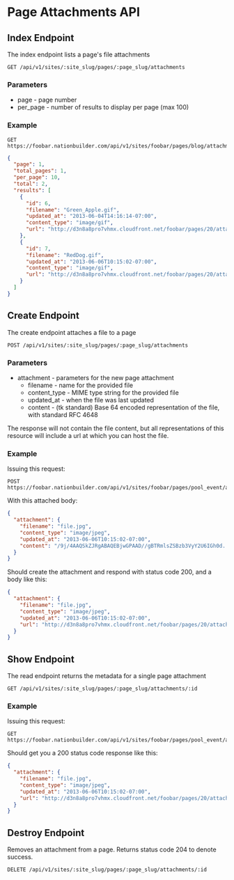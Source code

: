 Page Attachments API
====================

Index Endpoint
--------------
The index endpoint lists a page's file attachments

```
GET /api/v1/sites/:site_slug/pages/:page_slug/attachments
```

### Parameters
* page - page number
* per_page - number of results to display per page (max 100)

### Example

```
GET https://foobar.nationbuilder.com/api/v1/sites/foobar/pages/blog/attachments
```

```json
{
  "page": 1,
  "total_pages": 1,
  "per_page": 10,
  "total": 2,
  "results": [
    {
      "id": 6,
      "filename": "Green_Apple.gif",
      "updated_at": "2013-06-04T14:16:14-07:00",
      "content_type": "image/gif",
      "url": "http://d3n8a8pro7vhmx.cloudfront.net/foobar/pages/20/attachments/original/1370380574/Green_Apple.gif?1370380574"
    },
    {
      "id": 7,
      "filename": "RedDog.gif",
      "updated_at": "2013-06-06T10:15:02-07:00",
      "content_type": "image/gif",
      "url": "http://d3n8a8pro7vhmx.cloudfront.net/foobar/pages/20/attachments/original/1370538902/RedDog.gif?1370538902"
    }
  ]
}
```

Create Endpoint
---------------
The create endpoint attaches a file to a page

```
POST /api/v1/sites/:site_slug/pages/:page_slug/attachments
```

### Parameters

* attachment - parameters for the new page attachment
    * filename - name for the provided file
    * content_type - MIME type string for the provided file
    * updated_at - when the file was last updated
    * content - (tk standard) Base 64 encoded representation of the file, with standard RFC 4648

The response will not contain the file content, but all representations of this resource will include a url at which you can host the file.

### Example

Issuing this request:

```
POST https://foobar.nationbuilder.com/api/v1/sites/foobar/pages/pool_event/attachments
```

With this attached body:

```json
{
  "attachment": {
    "filename": "file.jpg",
    "content_type": "image/jpeg",
    "updated_at": "2013-06-06T10:15:02-07:00",
    "content": "/9j/4AAQSkZJRgABAQEBjwGPAAD//gBTRmlsZSBzb3VyY2U6IGh0d..."
  }
}
```

Should create the attachment and respond with status code 200, and a body like this:

```json
{
  "attachment": {
    "filename": "file.jpg",
    "content_type": "image/jpeg",
    "updated_at": "2013-06-06T10:15:02-07:00",
    "url": "http://d3n8a8pro7vhmx.cloudfront.net/foobar/pages/20/attachments/original/1370538902/file.jpg?1370538902"
  }
}
```

Show Endpoint
-------------
The read endpoint returns the metadata for a single page attachment

```
GET /api/v1/sites/:site_slug/pages/:page_slug/attachments/:id
```

### Example

Issuing this request:

```
GET https://foobar.nationbuilder.com/api/v1/sites/foobar/pages/pool_event/attachments/:id
```

Should get you a 200 status code response like this:

```json
{
  "attachment": {
    "filename": "file.jpg",
    "content_type": "image/jpeg",
    "updated_at": "2013-06-06T10:15:02-07:00",
    "url": "http://d3n8a8pro7vhmx.cloudfront.net/foobar/pages/20/attachments/original/1370538902/file.jpg?1370538902"
  }
}
```

Destroy Endpoint
----------------
Removes an attachment from a page.  Returns status code 204 to denote success.

```
DELETE /api/v1/sites/:site_slug/pages/:page_slug/attachments/:id
```
